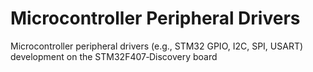 # Microcontroller Peripheral Drivers
Microcontroller peripheral drivers (e.g., STM32 GPIO, I2C, SPI, USART) development on the STM32F407‐Discovery board
